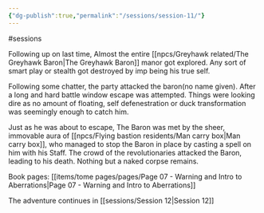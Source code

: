 ```yaml
---
{"dg-publish":true,"permalink":"/sessions/session-11/"}
---
```


#sessions

Following up on last time, 
Almost the entire [[npcs/Greyhawk related/The Greyhawk Baron\|The Greyhawk Baron]] manor got explored. Any sort of smart play or stealth got destroyed by imp being his true self. 

Following some chatter, the party attacked the baron(no name given). After a long and hard battle window escape was attempted. Things were looking dire as no amount of floating, self defenestration or duck transformation was seemingly enough to catch him.

Just as he was about to escape, The Baron was met by the sheer, immovable aura of [[npcs/Flying bastion residents/Man carry box\|Man carry box]], who managed to stop the Baron in place by casting a spell on him with his Staff. The crowd of the revolutionaries attacked the Baron, leading to his death. Nothing but a naked corpse remains.

Book pages: [[items/tome pages/pages/Page 07 - Warning and Intro to Aberrations\|Page 07 - Warning and Intro to Aberrations]]

The adventure continues in [[sessions/Session 12\|Session 12]]